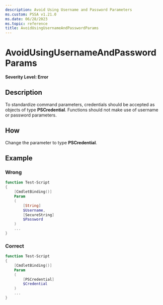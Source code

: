 ```yaml
---
description: Avoid Using Username and Password Parameters
ms.custom: PSSA v1.21.0
ms.date: 06/28/2023
ms.topic: reference
title: AvoidUsingUsernameAndPasswordParams
---
```

# AvoidUsingUsernameAndPasswordParams

**Severity Level: Error**

## Description

To standardize command parameters, credentials should be accepted as objects of type
**PSCredential**. Functions should not make use of username or password parameters.

## How

Change the parameter to type **PSCredential**.

## Example

### Wrong

```powershell
function Test-Script
{
    [CmdletBinding()]
    Param
    (
        [String]
        $Username,
        [SecureString]
        $Password
    )
    ...
}
```

### Correct

```powershell
function Test-Script
{
    [CmdletBinding()]
    Param
    (
        [PSCredential]
        $Credential
    )
    ...
}
```
